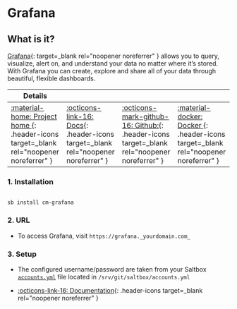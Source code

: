 # Grafana

## What is it?

[Grafana](https://grafana.com/grafana/){: target=_blank rel="noopener noreferrer" } allows you to query, visualize, alert on, and understand your data no matter where it’s stored. With Grafana you can create, explore and share all of your data through beautiful, flexible dashboards.

| Details     |             |             |             |
|-------------|-------------|-------------|-------------|
| [:material-home: Project home ](https://grafana.com/grafana/){: .header-icons target=_blank rel="noopener noreferrer" } | [:octicons-link-16: Docs](https://grafana.com/docs/grafana/){: .header-icons target=_blank rel="noopener noreferrer" } | [:octicons-mark-github-16: Github:](https://github.com/grafana/grafana){: .header-icons target=_blank rel="noopener noreferrer" } | [:material-docker: Docker ](https://hub.docker.com/r/grafana/grafana){: .header-icons target=_blank rel="noopener noreferrer" }|

### 1. Installation

``` shell

sb install cm-grafana

```

### 2. URL

- To access Grafana, visit `https://grafana._yourdomain.com_`

### 3. Setup

- The configured username/password are taken from your Saltbox [`accounts.yml`](../../../saltbox/install/install/#configuration) file located in `/srv/git/saltbox/accounts.yml`

- [:octicons-link-16: Documentation](https://grafana.com/docs/grafana/){: .header-icons target=_blank rel="noopener noreferrer" }
